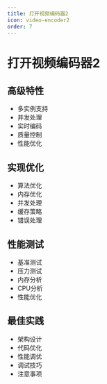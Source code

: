 ```yaml
---
title: 打开视频编码器2
icon: video-encoder2
order: 7
---
```


# 打开视频编码器2

## 高级特性
- 多实例支持
- 并发处理
- 实时编码
- 质量控制
- 性能优化

## 实现优化
- 算法优化
- 内存优化
- 并发处理
- 缓存策略
- 错误处理

## 性能测试
- 基准测试
- 压力测试
- 内存分析
- CPU分析
- 性能优化

## 最佳实践
- 架构设计
- 代码优化
- 性能调优
- 调试技巧
- 注意事项
